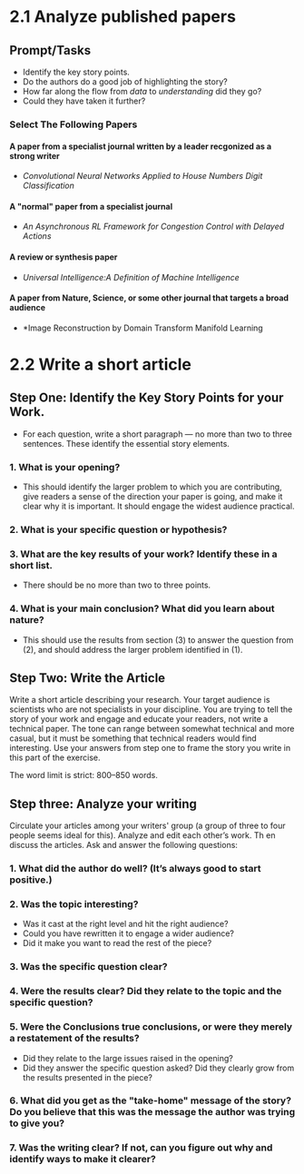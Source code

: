 # 2.1 Analyze published papers
## Prompt/Tasks
  * Identify the key story points.
  * Do the authors do a good job of highlighting the story?
  * How far along the flow from *data* to *understanding* did they go?
  * Could they have taken it further? 

### Select The Following Papers
#### A paper from a specialist journal written by a leader recgonized as a strong writer
 * *Convolutional Neural Networks Applied to House Numbers Digit Classification*

#### A "normal" paper from a specialist journal
  * *An Asynchronous RL Framework for Congestion Control with Delayed Actions*

#### A review or synthesis paper
  * *Universal Intelligence:A Definition of Machine Intelligence*

#### A paper from Nature, Science, or some other journal that targets a broad audience
  * *Image Reconstruction by Domain Transform Manifold Learning
  
# 2.2 Write a short article

## Step One: Identify the Key Story Points for your Work.

* For each question, write a short paragraph — no more than two to three sentences. These identify the essential story elements.

### 1. What is your opening? 
  * This should identify the larger problem to which you are contributing, give readers a sense of the direction your paper is going, and make it clear why it is important. It should engage the widest audience practical.

### 2. What is your specific question or hypothesis?

### 3. What are the key results of your work? Identify these in a short list. 
  * There should be no more than two to three points.

### 4. What is your main conclusion? What did you learn about nature? 
  * This should use the results from section (3) to answer the question from (2), and
should address the larger problem identified in (1).

## Step Two: Write the Article

Write a short article describing your research. Your target audience is scientists
who are not specialists in your discipline. You are trying to tell the story of your
work and engage and educate your readers, not write a technical paper. The tone
can range between somewhat technical and more casual, but it must be something
that technical readers would find interesting. Use your answers from step one to
frame the story you write in this part of the exercise.

The word limit is strict: 800–850 words.

## Step three: Analyze your writing

Circulate your articles among your writers' group (a group of three to four people
seems ideal for this). Analyze and edit each other’s work. Th en discuss the articles.
Ask and answer the following questions:

### 1. What did the author do well? (It’s always good to start positive.)

### 2. Was the topic interesting? 
  * Was it cast at the right level and hit the right audience? 
  * Could you have rewritten it to engage a wider audience? 
  * Did it make you want to read the rest of the piece?

### 3. Was the specific question clear?

### 4. Were the results clear? Did they relate to the topic and the specific question?

### 5. Were the Conclusions true conclusions, or were they merely a restatement of the results? 
  * Did they relate to the large issues raised in the opening?
  * Did they answer the specific question asked? Did they clearly grow from the results presented in the piece?

### 6. What did you get as the "take-home" message of the story? Do you believe that this was the message the author was trying to give you?

### 7. Was the writing clear? If not, can you figure out why and identify ways to make it clearer?
